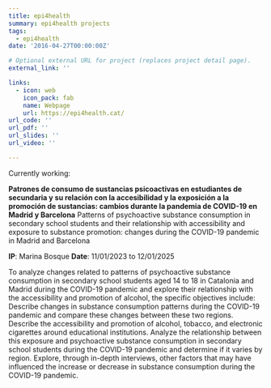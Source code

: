```yaml
---
title: epi4health
summary: epi4health projects
tags:
  - epi4health
date: '2016-04-27T00:00:00Z'

# Optional external URL for project (replaces project detail page).
external_link: ''

links:
  - icon: web
    icon_pack: fab
    name: Webpage
    url: https://epi4health.cat/
url_code: ''
url_pdf: ''
url_slides: ''
url_video: ''

---
```



Currently working: 

**Patrones de consumo de sustancias psicoactivas en estudiantes de secundaria y su relación con la accesibilidad y la exposición a la promoción de sustancias: cambios durante la pandemia de COVID-19 en Madrid y Barcelona**
Patterns of psychoactive substance consumption in secondary school students and their relationship with accessibility and exposure to substance promotion: changes during the COVID-19 pandemic in Madrid and Barcelona

**IP**: Marina Bosque
**Date**: 11/01/2023 to 12/01/2025

To analyze changes related to patterns of psychoactive substance consumption in secondary school students aged 14 to 18 in Catalonia and Madrid during the COVID-19 pandemic and explore their relationship with the accessibility and promotion of alcohol, the specific objectives include:
Describe changes in substance consumption patterns during the COVID-19 pandemic and compare these changes between these two regions.
Describe the accessibility and promotion of alcohol, tobacco, and electronic cigarettes around educational institutions.
Analyze the relationship between this exposure and psychoactive substance consumption in secondary school students during the COVID-19 pandemic and determine if it varies by region.
Explore, through in-depth interviews, other factors that may have influenced the increase or decrease in substance consumption during the COVID-19 pandemic.

